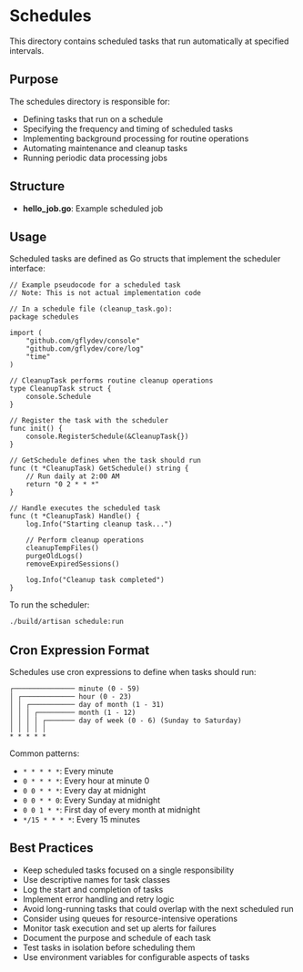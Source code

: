 # Schedules

This directory contains scheduled tasks that run automatically at specified intervals.

## Purpose

The schedules directory is responsible for:
- Defining tasks that run on a schedule
- Specifying the frequency and timing of scheduled tasks
- Implementing background processing for routine operations
- Automating maintenance and cleanup tasks
- Running periodic data processing jobs

## Structure

- **hello_job.go**: Example scheduled job

## Usage

Scheduled tasks are defined as Go structs that implement the scheduler interface:

```
// Example pseudocode for a scheduled task
// Note: This is not actual implementation code

// In a schedule file (cleanup_task.go):
package schedules

import (
    "github.com/gflydev/console"
    "github.com/gflydev/core/log"
    "time"
)

// CleanupTask performs routine cleanup operations
type CleanupTask struct {
    console.Schedule
}

// Register the task with the scheduler
func init() {
    console.RegisterSchedule(&CleanupTask{})
}

// GetSchedule defines when the task should run
func (t *CleanupTask) GetSchedule() string {
    // Run daily at 2:00 AM
    return "0 2 * * *"
}

// Handle executes the scheduled task
func (t *CleanupTask) Handle() {
    log.Info("Starting cleanup task...")

    // Perform cleanup operations
    cleanupTempFiles()
    purgeOldLogs()
    removeExpiredSessions()

    log.Info("Cleanup task completed")
}
```

To run the scheduler:

```bash
./build/artisan schedule:run
```

## Cron Expression Format

Schedules use cron expressions to define when tasks should run:

```
┌─────────────── minute (0 - 59)
│ ┌───────────── hour (0 - 23)
│ │ ┌─────────── day of month (1 - 31)
│ │ │ ┌───────── month (1 - 12)
│ │ │ │ ┌─────── day of week (0 - 6) (Sunday to Saturday)
│ │ │ │ │
* * * * *
```

Common patterns:
- `* * * * *`: Every minute
- `0 * * * *`: Every hour at minute 0
- `0 0 * * *`: Every day at midnight
- `0 0 * * 0`: Every Sunday at midnight
- `0 0 1 * *`: First day of every month at midnight
- `*/15 * * * *`: Every 15 minutes

## Best Practices

- Keep scheduled tasks focused on a single responsibility
- Use descriptive names for task classes
- Log the start and completion of tasks
- Implement error handling and retry logic
- Avoid long-running tasks that could overlap with the next scheduled run
- Consider using queues for resource-intensive operations
- Monitor task execution and set up alerts for failures
- Document the purpose and schedule of each task
- Test tasks in isolation before scheduling them
- Use environment variables for configurable aspects of tasks
